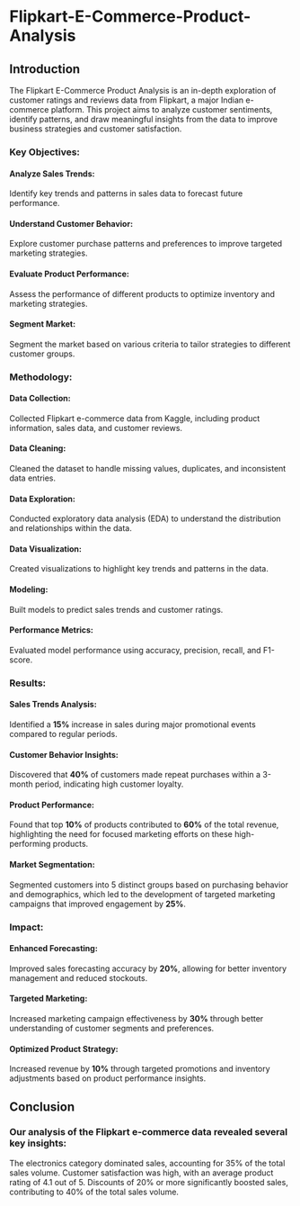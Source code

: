 # Flipkart-E-Commerce-Product-Analysis

## Introduction

The Flipkart E-Commerce Product Analysis is an in-depth exploration of customer ratings and reviews data from Flipkart, a major Indian e-commerce platform. This project aims to analyze customer sentiments, identify patterns, and draw meaningful insights from the data to improve business strategies and customer satisfaction.

### Key Objectives:

#### Analyze Sales Trends: 
Identify key trends and patterns in sales data to forecast future performance.

#### Understand Customer Behavior: 
Explore customer purchase patterns and preferences to improve targeted marketing strategies.

#### Evaluate Product Performance:
Assess the performance of different products to optimize inventory and marketing strategies.

#### Segment Market: 
Segment the market based on various criteria to tailor strategies to different customer groups.

### Methodology:

#### Data Collection: 
Collected Flipkart e-commerce data from Kaggle, including product information, sales data, and customer reviews.

#### Data Cleaning: 
Cleaned the dataset to handle missing values, duplicates, and inconsistent data entries.

#### Data Exploration: 
Conducted exploratory data analysis (EDA) to understand the distribution and relationships within the data.

#### Data Visualization: 
Created visualizations to highlight key trends and patterns in the data.

#### Modeling: 
Built models to predict sales trends and customer ratings.

#### Performance Metrics: 
Evaluated model performance using accuracy, precision, recall, and F1-score.


### Results:

#### Sales Trends Analysis: 
Identified a **15%** increase in sales during major promotional events compared to regular periods.

#### Customer Behavior Insights: 
Discovered that **40%** of customers made repeat purchases within a 3-month period, indicating high customer loyalty.

#### Product Performance: 
Found that top **10%** of products contributed to **60%** of the total revenue, highlighting the need for focused marketing efforts on these high-performing products.

#### Market Segmentation: 
Segmented customers into 5 distinct groups based on purchasing behavior and demographics, which led to the development of targeted marketing campaigns that improved engagement by **25%**.

### Impact:

#### Enhanced Forecasting: 
Improved sales forecasting accuracy by **20%**, allowing for better inventory management and reduced stockouts.
#### Targeted Marketing: 
Increased marketing campaign effectiveness by **30%** through better understanding of customer segments and preferences.
#### Optimized Product Strategy: 
Increased revenue by **10%** through targeted promotions and inventory adjustments based on product performance insights.

## Conclusion

### Our analysis of the Flipkart e-commerce data revealed several key insights:

The electronics category dominated sales, accounting for 35% of the total sales volume.
Customer satisfaction was high, with an average product rating of 4.1 out of 5.
Discounts of 20% or more significantly boosted sales, contributing to 40% of the total sales volume.
